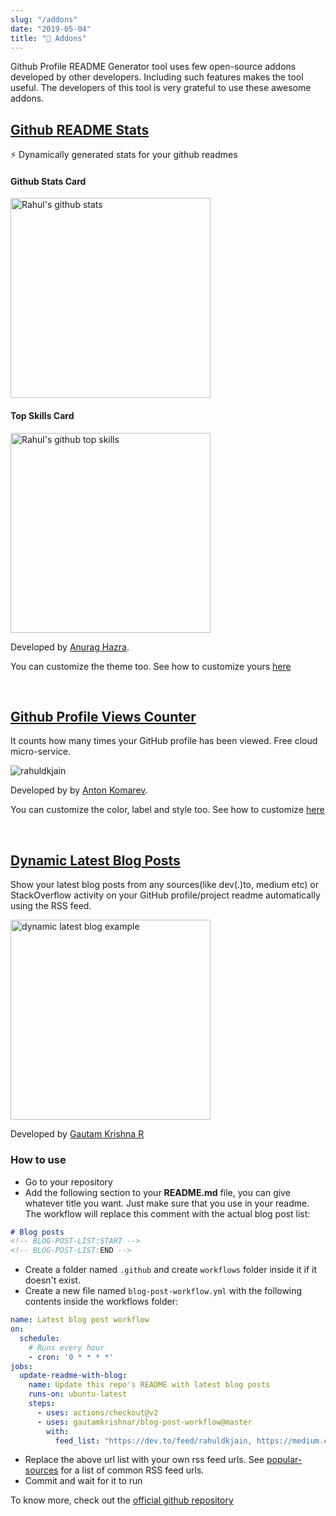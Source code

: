 ```yaml
---
slug: "/addons"
date: "2019-05-04"
title: "🚀 Addons"
---
```


Github Profile README Generator tool uses few open-source addons developed by other developers. Including such features makes the tool useful. The developers of this tool is very grateful to use these awesome addons.

## [Github README Stats](https://github.com/anuraghazra/github-readme-stats)
⚡️ Dynamically generated stats for your github readmes

#### Github Stats Card
<a href="https://github.com/rahuldkjain" target="blank">
  <img src="https://github-readme-stats.vercel.app/api?username=rahuldkjain&show_icons=true" width="320" alt="Rahul's github stats"/>
</a>

#### Top Skills Card
<a href="https://github.com/rahuldkjain" target="blank">
  <img src="https://github-readme-stats.vercel.app/api/top-langs/?username=rahuldkjain&layout=compact&hide=html" width="320" alt="Rahul's github top skills"/>
</a>

Developed by [Anurag Hazra](https://github.com/anuraghazra).

You can customize the theme too. See how to customize yours [here](https://github.com/anuraghazra/github-readme-stats)

<br/>

## [Github Profile Views Counter](https://github.com/antonkomarev/github-profile-views-counter)
It counts how many times your GitHub profile has been viewed. Free cloud micro-service.  

![rahuldkjain](https://komarev.com/ghpvc/?username=rahuldkjain&style=flat-square)

Developed by by [Anton Komarev](https://github.com/antonkomarev).

You can customize the color, label and style too. See how to customize [here](https://github.com/antonkomarev/github-profile-views-counter)

<br/>

## [Dynamic Latest Blog Posts](https://github.com/gautamkrishnar/blog-post-workflow)
Show your latest blog posts from any sources(like dev(.)to, medium etc) or StackOverflow activity on your GitHub profile/project readme automatically using the RSS feed.

<img src="https://user-images.githubusercontent.com/8397274/88047382-29b8b280-cb6f-11ea-9efb-2af2b10f3e0c.png" width="320" alt="dynamic latest blog example"/>

Developed by [Gautam Krishna R](https://github.com/gautamkrishnar)
### How to use
- Go to your repository
- Add the following section to your **README.md** file, you can give whatever title you want. Just make sure that you use **<!-- BLOG-POST-LIST:START --><!-- BLOG-POST-LIST:END -->** in your readme. The workflow will replace this comment with the actual blog post list: 
```markdown
# Blog posts
<!-- BLOG-POST-LIST:START -->
<!-- BLOG-POST-LIST:END -->
```
- Create a folder named `.github` and create `workflows` folder inside it if it doesn't exist.
- Create a new file named `blog-post-workflow.yml` with the following contents inside the workflows folder:
```yaml
name: Latest blog post workflow
on:
  schedule:
    # Runs every hour
    - cron: '0 * * * *'
jobs:
  update-readme-with-blog:
    name: Update this repo's README with latest blog posts
    runs-on: ubuntu-latest
    steps:
      - uses: actions/checkout@v2
      - uses: gautamkrishnar/blog-post-workflow@master
        with:
          feed_list: "https://dev.to/feed/rahuldkjain, https://medium.com/feed/@rahuldkjain"
```

- Replace the above url list with your own rss feed urls. See [popular-sources](#popular-sources) for a list of common RSS feed urls.
- Commit and wait for it to run

To know more, check out the [official github repository](https://github.com/gautamkrishnar/blog-post-workflow)